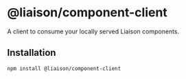 # @liaison/component-client

A client to consume your locally served Liaison components.

## Installation

```
npm install @liaison/component-client
```
